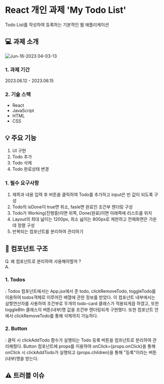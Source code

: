 # React 개인 과제 'My Todo List'
Todo List를 작성하여 등록하는 기본적인 웹 애플리케이션

## 💻 과제 소개
![Jun-16-2023 04-03-13](https://github.com/huizhenz/MyTodoListPage/assets/133093192/4aa2c462-9636-4928-a8f0-9a053a0db696)

### 1. 과제 기간
2023.06.12 - 2023.06.15

### 2. 기술 스택
- React  
- JavaScript  
- HTML  
- CSS  

## 💡 주요 기능 
1. UI 구현
2. Todo 추가
3. Todo 삭제
4. Todo 완료상태 변경
   
### 1. 필수 요구사항
1. 제목과 내용 입력 후 버튼을 클릭하여 Todo를 추가하고 input은 빈 값이 되도록 구성
2. Todo의 isDone이 true면 취소, fasle면 완료인 조건부 렌더링 구성
3. Todo가 Working(진행중)이면 위쪽, Done(완료)이면 아래쪽에 리스트를 위치
4. Layout의 최대 넓이는 1200px, 최소 넓이는 800px로 제한하고 전체화면은 가운데 정렬 구성
5. 반복되는 컴포넌트를 분리하여 관리하기

## 🔗 컴포넌트 구조
Q. 왜 컴포넌트로 분리하여 사용해야할까 ?  
A. 

### 1. Todos
: Todos 컴포넌트에서는 App.jsx에서 준 todo, clickRemoveTodo, toggleTodo를 이용하여 todos객체로 이루어진 배열에 관한 정보를 받았다. 이 컴포넌트 내부에서는 삼항연산자를 사용하여 조건부로 두개의 todo-card 클래스가 적용되게끔 하였고, 또한 toggleBtn 클래스의 버튼(내부)명 값을 조건부 렌더링되게 구현했다. 또한 컴포넌트 안에서 clickRemoveTodo를 통해 삭제까지 가능하다.

### 2. Button
: 클릭 시 clickAddTodo 함수가 실행되는 Todo 등록 버튼을 컴프넌트로 분리하여 관리해줬다. Button 컴포넌트에 props를 이용하여 onClick={props.onClick}을 통해 onClick 시 clickAddTodo가 실행되고 {props.children}을 통해 "등록"이라는 버튼(내부)명을 받는다.

## ⚠️ 트러블 이슈

